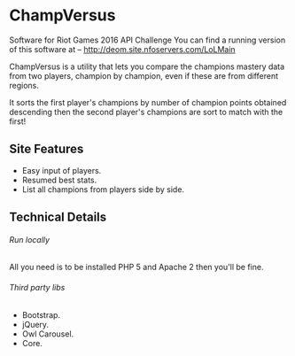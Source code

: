 # ChampVersus
Software for Riot Games 2016 API Challenge
You can find a running version of this software at – http://deom.site.nfoservers.com/LoLMain

ChampVersus is a utility that lets you compare the champions mastery data from two players, champion by champion, even if these are from different regions.

It sorts the first player's champions by number of champion points obtained descending then the second  player's champions are sort to match with the first!

## Site Features

* Easy input of players.
* Resumed best stats.
* List all champions from players side by side.

## Technical Details

###### Run locally 

All you need is to be installed PHP 5 and Apache 2 then you'll be fine.

###### Third party libs
* Bootstrap.
* jQuery. 
* Owl Carousel.
* Core.
